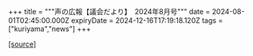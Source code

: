 +++
title = """声の広報【議会だより】　2024年8月号"""
date = 2024-08-01T02:45:00.000Z
expiryDate = 2024-12-16T17:19:18.120Z
tags = ["kuriyama","news"]
+++


[[source]](https://www.town.kuriyama.hokkaido.jp/site/koho/28368.html)
